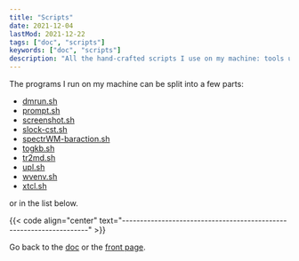 ```yaml
---
title: "Scripts"
date: 2021-12-04
lastMod: 2021-12-22
tags: ["doc", "scripts"]
keywords: ["doc", "scripts"]
description: "All the hand-crafted scripts I use on my machine: tools using dmenu, utils to take screenshots, run the bar of spectrWM, and many more."
---
```


The programs I run on my machine can be split into a few parts:
- [dmrun.sh](/public/doc/config/scripts/dmrun.sh)
- [prompt.sh](/public/doc/config/scripts/prompt.sh)
- [screenshot.sh](/public/doc/config/scripts/screenshot.sh)
- [slock-cst.sh](/public/doc/config/scripts/slock-cst.sh)
- [spectrWM-baraction.sh](/public/doc/config/scripts/spectrwm-baraction.sh)
- [togkb.sh](/public/doc/config/scripts/togkb.sh)
- [tr2md.sh](/public/doc/config/scripts/tr2md.sh)
- [upl.sh](/public/doc/config/scripts/upl.sh)
- [wvenv.sh](/public/doc/config/scripts/wvenv.sh)
- [xtcl.sh](/public/doc/config/scripts/xtcl.sh)


or in the list below.

{{< code align="center" text="--------------------------------------------------------------------" >}}

Go back to the [doc](/public/doc/config) or the [front page](/public).  
